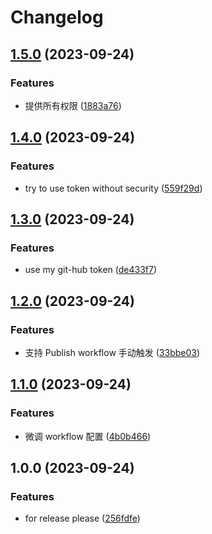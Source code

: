 # Changelog

## [1.5.0](https://github.com/xyy94813/github-actions-test/compare/v1.4.0...v1.5.0) (2023-09-24)


### Features

* 提供所有权限 ([1883a76](https://github.com/xyy94813/github-actions-test/commit/1883a76210399d6d473c8776c803d32806cff14c))

## [1.4.0](https://github.com/xyy94813/github-actions-test/compare/v1.3.0...v1.4.0) (2023-09-24)


### Features

* try to use token without security ([559f29d](https://github.com/xyy94813/github-actions-test/commit/559f29dfb2afe1a3aaabe16e3be082ccfb2daeb8))

## [1.3.0](https://github.com/xyy94813/github-actions-test/compare/v1.2.0...v1.3.0) (2023-09-24)


### Features

* use my git-hub token ([de433f7](https://github.com/xyy94813/github-actions-test/commit/de433f7492166c9d420beb97f3ffeccd9ed36dbc))

## [1.2.0](https://github.com/xyy94813/github-actions-test/compare/v1.1.0...v1.2.0) (2023-09-24)


### Features

* 支持 Publish workflow 手动触发 ([33bbe03](https://github.com/xyy94813/github-actions-test/commit/33bbe031d38e458c9f0f620695d58a5b54256711))

## [1.1.0](https://github.com/xyy94813/github-actions-test/compare/v1.0.0...v1.1.0) (2023-09-24)


### Features

* 微调 workflow 配置 ([4b0b466](https://github.com/xyy94813/github-actions-test/commit/4b0b466879f27e12b9194dd21a01ba5404e2680b))

## 1.0.0 (2023-09-24)


### Features

* for release please ([256fdfe](https://github.com/xyy94813/github-actions-test/commit/256fdfeba445416642059c698580e78e58b161c3))
